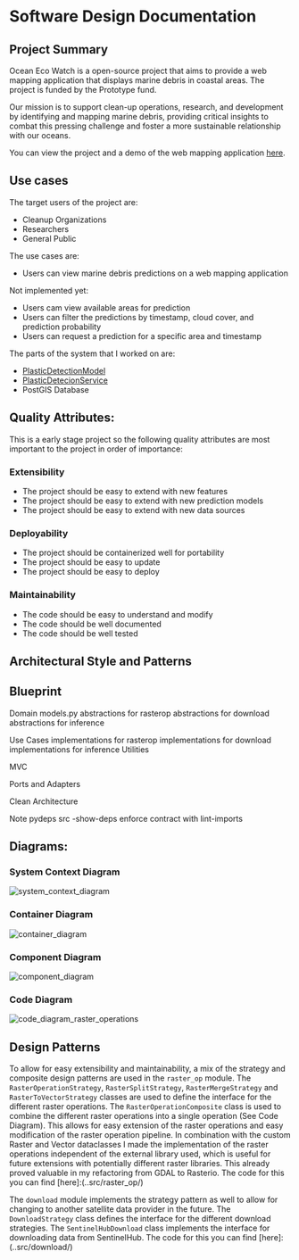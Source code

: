 # Software Design Documentation

## Project Summary

Ocean Eco Watch is a open-source project that aims to provide a web mapping application that displays marine debris in coastal areas. The project is funded by the Prototype fund.

Our mission is to support clean-up operations, research, and development by identifying and mapping marine debris, providing critical insights to combat this pressing challenge and foster a more sustainable relationship with our oceans.

You can view the project and a demo of the web mapping application [here](https://www.oceanecowatch.org/).

## Use cases 

The target users of the project are:

- Cleanup Organizations
- Researchers
- General Public

The use cases are:

- Users can view marine debris predictions on a web mapping application

Not implemented yet:

- Users cam view available areas for prediction
- Users can filter the predictions by timestamp, cloud cover, and prediction probability
- Users can request a prediction for a specific area and timestamp

The parts of the system that I worked on are:

- [PlasticDetectionModel](https://github.com/OceanEcoWatch/PlasticDetectionModel)
- [PlasticDetecionService](https://github.com/OceanEcoWatch/PlasticDetectionService)
- PostGIS Database

## Quality Attributes:

This is a early stage project so the following quality attributes are most important to the project in order of importance:

### Extensibility

- The project should be easy to extend with new features
- The project should be easy to extend with new prediction models
- The project should be easy to extend with new data sources

### Deployability

- The project should be containerized well for portability
- The project should be easy to update
- The project should be easy to deploy

### Maintainability

- The code should be easy to understand and modify
- The code should be well documented
- The code should be well tested

## Architectural Style and Patterns

## Blueprint

Domain
models.py
abstractions for rasterop
abstractions for download
abstractions for inference

Use Cases
implementations for rasterop
implementations for download
implementations for inference
Utilities

MVC

Ports and Adapters

Clean Architecture

Note
pydeps src -show-deps
enforce contract with lint-imports

## Diagrams:

### System Context Diagram

![system_context_diagram](diagrams/system_context_diagram.png?raw=true)

### Container Diagram

![container_diagram](diagrams/container_diagram.png?raw=true)

### Component Diagram

![component_diagram](diagrams/compontent_diagram.png?raw=true)

### Code Diagram

![code_diagram_raster_operations](diagrams/code_diagram_raster_operations.png?raw=true)

## Design Patterns

To allow for easy extensibility and maintainability, a mix of the strategy and composite design patterns are used in the `raster_op` module. The `RasterOperationStrategy`, `RasterSplitStrategy`, `RasterMergeStrategy` and `RasterToVectorStrategy` classes are used to define the interface for the different raster operations. The `RasterOperationComposite` class is used to combine the different raster operations into a single operation (See Code Diagram). This allows for easy extension of the raster operations and easy modification of the raster operation pipeline.
In combination with the custom Raster and Vector dataclasses I made the implementation of the raster operations independent of the external library used, which is useful for future extensions with potentially different raster libraries. This already proved valuable in my refactoring from GDAL to Rasterio.
The code for this you can find [here]:(..src/raster_op/)

The `download` module implements the strategy pattern as well to allow for changing to another satellite data provider in the future. The `DownloadStrategy` class defines the interface for the different download strategies. The `SentinelHubDownload` class implements the interface for downloading data from SentinelHub. The code for this you can find [here]:(..src/download/)
